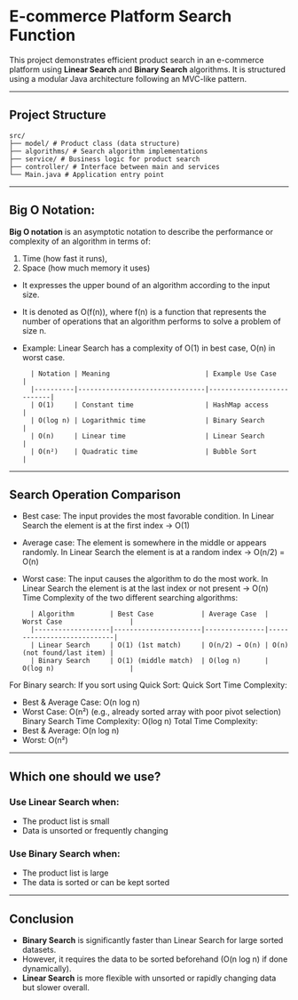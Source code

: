 # E-commerce Platform Search Function

This project demonstrates efficient product search in an e-commerce platform using **Linear Search** and **Binary Search** algorithms. It is structured using a modular Java architecture following an MVC-like pattern.

---

## Project Structure

    src/
    ├── model/ # Product class (data structure)
    ├── algorithms/ # Search algorithm implementations
    ├── service/ # Business logic for product search
    ├── controller/ # Interface between main and services
    └── Main.java # Application entry point

---

## Big O Notation:

**Big O notation**  is an asymptotic notation to describe the performance or complexity of an algorithm in terms of:
1. Time (how fast it runs),
2. Space (how much memory it uses)
- It expresses the upper bound of an algorithm according to the input size.
- It is denoted as O(f(n)), where f(n) is a function that represents the number of operations that an algorithm performs to solve a problem of size n.
- Example: Linear Search has a complexity of O(1) in best case, O(n) in worst case.

        | Notation | Meaning                        | Example Use Case          |
        |----------|--------------------------------|---------------------------|
        | O(1)     | Constant time                  | HashMap access            |
        | O(log n) | Logarithmic time               | Binary Search             |
        | O(n)     | Linear time                    | Linear Search             |
        | O(n²)    | Quadratic time                 | Bubble Sort               |

---

## Search Operation Comparison
- Best case: The input provides the most favorable condition. In Linear Search the element is at the first index → O(1)
- Average case: The element is somewhere in the middle or appears randomly. In Linear Search the element is at a random index → O(n/2) = O(n)
- Worst case: The input causes the algorithm to do the most work. In Linear Search the element is at the last index or not present → O(n)
Time Complexity of the two different searching algorithms:

        | Algorithm         | Best Case            | Average Case  | Worst Case                 | 
        |-------------------|----------------------|---------------|----------------------------|
        | Linear Search     | O(1) (1st match)     | O(n/2) → O(n) | O(n) (not found/last item) | 
        | Binary Search     | O(1) (middle match)  | O(log n)      | O(log n)                   |

For Binary search:
If you sort using Quick Sort:
Quick Sort Time Complexity:
- Best & Average Case: O(n log n)
- Worst Case: O(n²) (e.g., already sorted array with poor pivot selection)
Binary Search Time Complexity: O(log n)
Total Time Complexity:
- Best & Average: O(n log n)
- Worst: O(n²)

---

## Which one should we use?
### Use **Linear Search** when:
- The product list is small
- Data is unsorted or frequently changing
    
### Use **Binary Search** when:
- The product list is large
- The data is sorted or can be kept sorted

---

## Conclusion
- **Binary Search** is significantly faster than Linear Search for large sorted datasets.
- However, it requires the data to be sorted beforehand (O(n log n) if done dynamically).
- **Linear Search** is more flexible with unsorted or rapidly changing data but slower overall.
